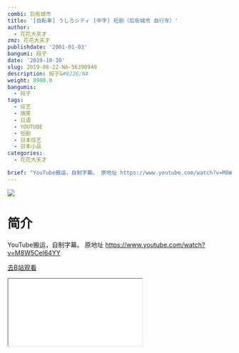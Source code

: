 ```yaml
---
combi: 后街城市
title: '[自転車] うしろシティ [中字] 短剧（后街城市 自行车）'
author:
  - 花花大天才
zmz: 花花大天才
publishdate: '2001-01-03'
bangumi: 段子
date: '2019-10-10'
slug: 2019-06-22-NA-56390949
description: 段子&#8226;NA
weight: 8990.0
bangumis:
  - 段子
tags:
  - 综艺
  - 搞笑
  - 日语
  - YOUTUBE
  - 短剧
  - 日本综艺
  - 日本小品
categories:
  - 花花大天才

brief: "YouTube搬运，自制字幕。 原地址 https://www.youtube.com/watch?v=M8W5CeI64YY"
---
```

![](https://raw.githubusercontent.com/tcgriffith/owaraisite/master/static/tmpimg/b16b7926b2bdff1804679833bc4b275e6638907a.jpg.480.jpg)
# 简介  
YouTube搬运，自制字幕。
原地址 https://www.youtube.com/watch?v=M8W5CeI64YY  

[去B站观看](https://www.bilibili.com/video/av56390949/)
<div class ="resp-container"><iframe class="testiframe" src="//player.bilibili.com/player.html?aid=56390949"", scrolling="no", allowfullscreen="true" > </iframe></div> 
